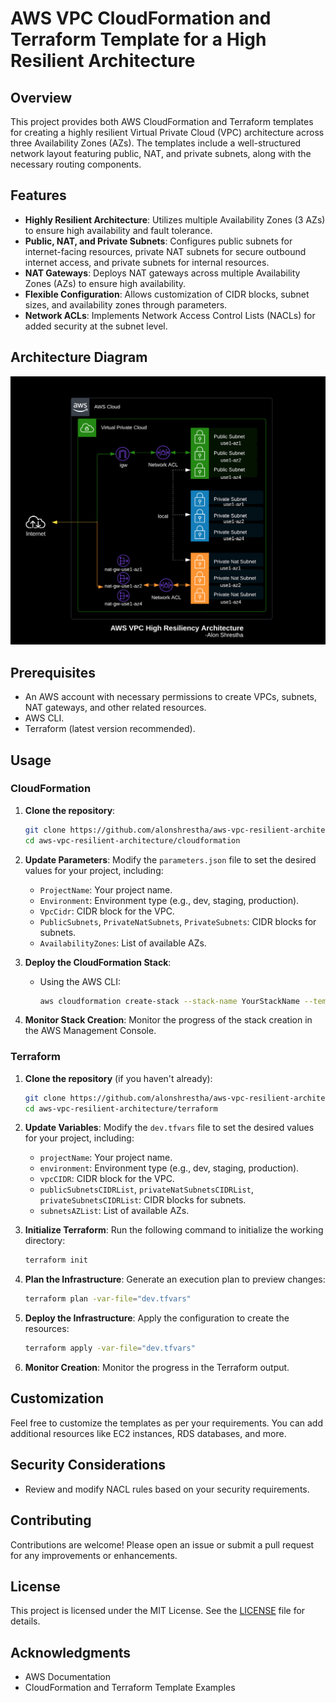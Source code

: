 
# AWS VPC CloudFormation and Terraform Template for a High Resilient Architecture

## Overview

This project provides both AWS CloudFormation and Terraform templates for creating a highly resilient Virtual Private Cloud (VPC) architecture across three Availability Zones (AZs). The templates include a well-structured network layout featuring public, NAT, and private subnets, along with the necessary routing components.

## Features

- **Highly Resilient Architecture**: Utilizes multiple Availability Zones (3 AZs) to ensure high availability and fault tolerance.
- **Public, NAT, and Private Subnets**: Configures public subnets for internet-facing resources, private NAT subnets for secure outbound internet access, and private subnets for internal resources.
- **NAT Gateways**: Deploys NAT gateways across multiple Availability Zones (AZs) to ensure high availability.
- **Flexible Configuration**: Allows customization of CIDR blocks, subnet sizes, and availability zones through parameters.
- **Network ACLs**: Implements Network Access Control Lists (NACLs) for added security at the subnet level.

## Architecture Diagram

![AWS VPC High Resiliency Architecture](docs/vpc-architecture.png)

## Prerequisites

- An AWS account with necessary permissions to create VPCs, subnets, NAT gateways, and other related resources.
- AWS CLI.
- Terraform (latest version recommended).

## Usage

### CloudFormation

1. **Clone the repository**:
   ```bash
   git clone https://github.com/alonshrestha/aws-vpc-resilient-architecture.git
   cd aws-vpc-resilient-architecture/cloudformation 
   ```

2. **Update Parameters**: Modify the `parameters.json` file to set the desired values for your project, including:
   - `ProjectName`: Your project name.
   - `Environment`: Environment type (e.g., dev, staging, production).
   - `VpcCidr`: CIDR block for the VPC.
   - `PublicSubnets`, `PrivateNatSubnets`, `PrivateSubnets`: CIDR blocks for subnets.
   - `AvailabilityZones`: List of available AZs.

3. **Deploy the CloudFormation Stack**:
   - Using the AWS CLI:
     ```bash
     aws cloudformation create-stack --stack-name YourStackName --template-body file://vpc.yaml --parameters file://parameters.json
     ```

4. **Monitor Stack Creation**: Monitor the progress of the stack creation in the AWS Management Console.

### Terraform

1. **Clone the repository** (if you haven't already):
   ```bash
   git clone https://github.com/alonshrestha/aws-vpc-resilient-architecture.git
   cd aws-vpc-resilient-architecture/terraform 
   ```

2. **Update Variables**: Modify the `dev.tfvars` file to set the desired values for your project, including:
   - `projectName`: Your project name.
   - `environment`: Environment type (e.g., dev, staging, production).
   - `vpcCIDR`: CIDR block for the VPC.
   - `publicSubnetsCIDRList`, `privateNatSubnetsCIDRList`, `privateSubnetsCIDRList`: CIDR blocks for subnets.
   - `subnetsAZList`: List of available AZs.

3. **Initialize Terraform**: Run the following command to initialize the working directory:
   ```bash
   terraform init
   ```

4. **Plan the Infrastructure**: Generate an execution plan to preview changes:
   ```bash
   terraform plan -var-file="dev.tfvars"
   ```

5. **Deploy the Infrastructure**: Apply the configuration to create the resources:
   ```bash
   terraform apply -var-file="dev.tfvars"
   ```

6. **Monitor Creation**: Monitor the progress in the Terraform output.

## Customization

Feel free to customize the templates as per your requirements. You can add additional resources like EC2 instances, RDS databases, and more.

## Security Considerations

- Review and modify NACL rules based on your security requirements.

## Contributing

Contributions are welcome! Please open an issue or submit a pull request for any improvements or enhancements.

## License

This project is licensed under the MIT License. See the [LICENSE](LICENSE) file for details.

## Acknowledgments

- AWS Documentation
- CloudFormation and Terraform Template Examples
